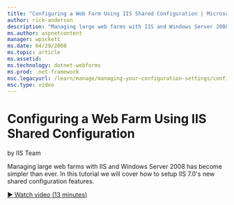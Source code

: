 ```yaml
---
title: "Configuring a Web Farm Using IIS Shared Configuration | Microsoft Docs"
author: rick-anderson
description: "Managing large web farms with IIS and Windows Server 2008 has become simpler than ever. In this tutorial we will cover how to setup IIS 7.0’s new shared conf..."
ms.author: aspnetcontent
manager: wpickett
ms.date: 04/29/2008
ms.topic: article
ms.assetid: 
ms.technology: dotnet-webforms
ms.prod: .net-framework
msc.legacyurl: /learn/manage/managing-your-configuration-settings/configuring-a-web-farm-using-iis-shared-configuration
msc.type: video
---
```

Configuring a Web Farm Using IIS Shared Configuration
====================
by IIS Team

Managing large web farms with IIS and Windows Server 2008 has become simpler than ever. In this tutorial we will cover how to setup IIS 7.0's new shared configuration features. 

[&#9654; Watch video (13 minutes)](https://channel9.msdn.com/Blogs/ASP-NET-Site-Videos/configuring-a-web-farm-using-iis-shared-configuration)